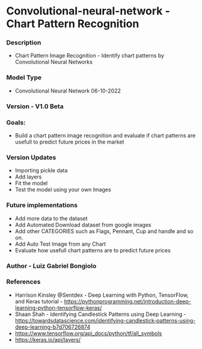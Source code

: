 # Convolutional-neural-network - Chart Pattern Recognition

### Description
- Chart Pattern Image Recognition - Identify chart patterns by Convolutional Neural Networks 


### Model Type 
- Convolutional Neural Network
06-10-2022

### Version - V1.0 Beta

### Goals:
- Build a chart pattern image recognition and evaluate if chart patterns are usefull to predict future prices in the market

### Version Updates
- Importing pickle data
- Add layers 
- Fit the model 
- Test the model using your own Images


### Future implementations 
- Add more data to the dataset
- Add Automated Download dataset from google images 
- Add other CATEGORIES such as Flags, Pennant, Cup and handle and so on. 
- Add Auto Test Image from any Chart 
- Evaluate how usefull chart patterns are to predict future prices 


### Author - Luiz Gabriel Bongiolo


### References 
- Harrison Kinsley @Sentdex - Deep Learning with Python, TensorFlow, and Keras tutorial - https://pythonprogramming.net/introduction-deep-learning-python-tensorflow-keras/
- Shaan Shah - Identifying Candlestick Patterns using Deep Learning - https://towardsdatascience.com/identifying-candlestick-patterns-using-deep-learning-b7d706726874
- https://www.tensorflow.org/api_docs/python/tf/all_symbols
- https://keras.io/api/layers/
